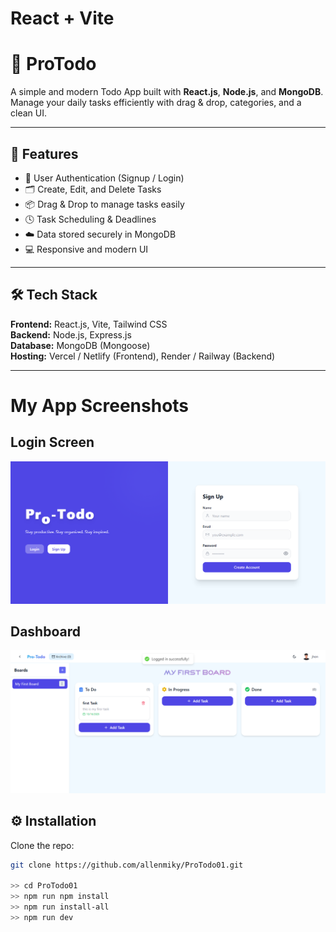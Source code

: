 # React + Vite

# 🧩 ProTodo

A simple and modern Todo App built with **React.js**, **Node.js**, and **MongoDB**.  
Manage your daily tasks efficiently with drag & drop, categories, and a clean UI.

---

## 🚀 Features

- 🔐 User Authentication (Signup / Login)
- 🗂️ Create, Edit, and Delete Tasks
- 📦 Drag & Drop to manage tasks easily
- 🕓 Task Scheduling & Deadlines
- ☁️ Data stored securely in MongoDB
- 💻 Responsive and modern UI

---

## 🛠️ Tech Stack

**Frontend:** React.js, Vite, Tailwind CSS  
**Backend:** Node.js, Express.js  
**Database:** MongoDB (Mongoose)  
**Hosting:** Vercel / Netlify (Frontend), Render / Railway (Backend)

---

 # My App Screenshots
 
 ## Login Screen
![Login](screenshots/login.png)

## Dashboard
![Dashboard](screenshots/main-app.png)


## ⚙️ Installation

 Clone the repo:
   ```bash
   git clone https://github.com/allenmiky/ProTodo01.git

 >> cd ProTodo01
 >> npm run npm install
 >> npm run install-all
 >> npm run dev

